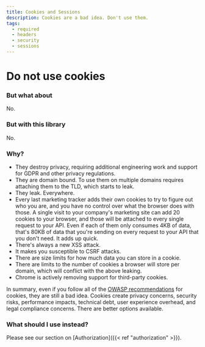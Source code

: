 ```yaml
---
title: Cookies and Sessions
description: Cookies are a bad idea. Don't use them.
tags:
  - required
  - headers
  - security
  - sessions
---
```


# Do not use cookies

### But what about

No.

### But with this library

No.

### Why?

- They destroy privacy, requiring additional engineering work and support for GDPR and other privacy regulations.
- They are domain bound. To use them on multiple domains requires attaching them to the TLD, which starts to leak.
- They leak. Everywhere.
- Every last marketing tracker adds their own cookies to try to figure out who you are, and you have no control
  over what the browser does with those. A single visit to your company's marketing site can add 20 cookies to your
  browser, and those will be attached to every single request to your API. Even if each of them only consumes 4KB of
  data, that's 80KB of data that you're sending on every request to your API that you don't need. It adds up quick.
- There's always a new XSS attack.
- It makes you susceptible to CSRF attacks.
- There are size limits for how much data you can store in a cookie.
- There are limits to the number of cookies a browser will store per domain, which will conflict with the above leaking.
- Chrome is actively removing support for third-party cookies.

In summary, even if you follow all of the [OWASP
recommendations](https://cheatsheetseries.owasp.org/cheatsheets/Session_Management_Cheat_Sheet.html) for cookies, they
are still a bad idea. Cookies create privacy concerns, security risks, performance impacts, technical debt, user
experience overhead, and legal compliance concerns. There are better options available.

### What should I use instead?

Please see our section on [Authorization]({{< ref "authorization" >}}).
